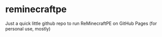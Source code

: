 # reminecraftpe
Just a quick little github repo to run ReMinecraftPE on GitHub Pages (for personal use, mostly)
